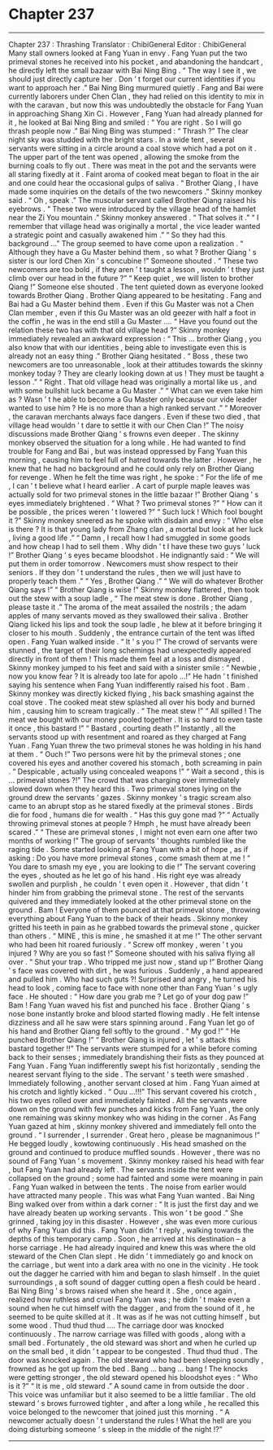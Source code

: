 
# Chapter 237


---

Chapter 237 : Thrashing
Translator :
ChibiGeneral
Editor :
ChibiGeneral
Many stall owners looked at Fang Yuan in envy .
Fang Yuan put the two primeval stones he received into his pocket , and abandoning the handcart , he directly left the small bazaar with Bai Ning Bing .
“ The way I see it , we should just directly capture her . Don ’ t forget our current identities if you want to approach her .” Bai Ning Bing murmured quietly .
Fang and Bai were currently laborers under Chen Clan , they had relied on this identity to mix in with the caravan , but now this was undoubtedly the obstacle for Fang Yuan in approaching Shang Xin Ci .
However , Fang Yuan had already planned for it , he looked at Bai Ning Bing and smiled : “ You are right . So I will go thrash people now .”
Bai Ning Bing was stumped : “ Thrash ?”
The clear night sky was studded with the bright stars .
In a wide tent , several servants were sitting in a circle around a coal stove which had a pot on it .
The upper part of the tent was opened , allowing the smoke from the burning coals to fly out .
There was meat in the pot and the servants were all staring fixedly at it . Faint aroma of cooked meat began to float in the air and one could hear the occasional gulps of saliva .
“ Brother Qiang , I have made some inquiries on the details of the two newcomers .” Skinny monkey said .
“ Oh , speak .” The muscular servant called Brother Qiang raised his eyebrows .
“ These two were introduced by the village head of the hamlet near the Zi You mountain .” Skinny monkey answered .
“ That solves it .”
“ I remember that village head was originally a mortal , the vice leader wanted a strategic point and casually awakened him .”
“ So they had this background …”
The group seemed to have come upon a realization .
“ Although they have a Gu Master behind them , so what ? Brother Qiang ’ s sister is our lord Chen Xin ’ s concubine !” Someone shouted .
“ These two newcomers are too bold , if they aren ’ t taught a lesson , wouldn ’ t they just climb over our head in the future ?”
“ Keep quiet , we will listen to brother Qiang !” Someone else shouted .
The tent quieted down as everyone looked towards Brother Qiang .
Brother Qiang appeared to be hesitating . Fang and Bai had a Gu Master behind them . Even if this Gu Master was not a Chen Clan member , even if this Gu Master was an old geezer with half a foot in the coffin , he was in the end still a Gu Master ….
“ Have you found out the relation these two has with that old village head ?”
Skinny monkey immediately revealed an awkward expression : “ This … brother Qiang , you also know that with our identities , being able to investigate even this is already not an easy thing .”
Brother Qiang hesitated .
“ Boss , these two newcomers are too unreasonable , look at their attitudes towards the skinny monkey today ? They are clearly looking down at us ! They must be taught a lesson .”
“ Right . That old village head was originally a mortal like us , and with some bullshit luck became a Gu Master .”
“ What can we even take him as ? Wasn ’ t he able to become a Gu Master only because our vide leader wanted to use him ? He is no more than a high ranked servant .”
“ Moreover , the caravan merchants always face dangers . Even if these two died , that village head wouldn ’ t dare to settle it with our Chen Clan !”
The noisy discussions made Brother Qiang ’ s frowns even deeper .
The skinny monkey observed the situation for a long while . He had wanted to find trouble for Fang and Bai , but was instead oppressed by Fang Yuan this morning , causing him to feel full of hatred towards the latter .
However , he knew that he had no background and he could only rely on Brother Qiang for revenge .
When he felt the time was right , he spoke : “ For the life of me , I can ’ t believe what I heard earlier . A cart of purple maple leaves was actually sold for two primeval stones in the little bazaar !”
Brother Qiang ’ s eyes immediately brightened .
“ What ? Two primeval stones ?”
“ How can it be possible , the prices weren ’ t lowered ?”
“ Such luck ! Which fool bought it ?”
Skinny monkey sneered as he spoke with disdain and envy : “ Who else is there ? It is that young lady from Zhang clan , a mortal but look at her luck , living a good life .”
“ Damn , I recall how I had smuggled in some goods and how cheap I had to sell them . Why didn ’ t I have these two guys ’ luck !” Brother Qiang ’ s eyes became bloodshot .
He indignantly said : “ We will put them in order tomorrow . Newcomers must show respect to their seniors . If they don ’ t understand the rules , then we will just have to properly teach them .”
“ Yes , Brother Qiang .”
“ We will do whatever Brother Qiang says !”
“ Brother Qiang is wise !” Skinny monkey flattered , then took out the stew with a soup ladle , “ The meat stew is done . Brother Qiang , please taste it .”
The aroma of the meat assailed the nostrils ; the adam apples of many servants moved as they swallowed their saliva .
Brother Qiang licked his lips and took the soup ladle , he blew at it before bringing it closer to his mouth .
Suddenly , the entrance curtain of the tent was lifted open .
Fang Yuan walked inside .
“ It ’ s you !” The crowd of servants were stunned , the target of their long schemings had unexpectedly appeared directly in front of them !
This made them feel at a loss and dismayed .
Skinny monkey jumped to his feet and said with a sinister smile : “ Newbie , now you know fear ? It is already too late for apolo …!”
He hadn ’ t finished saying his sentence when Fang Yuan indifferently raised his foot .
Bam .
Skinny monkey was directly kicked flying , his back smashing against the coal stove . The cooked meat stew splashed all over his body and burned him , causing him to scream tragically .
“ The meat stew !”
“ All spilled ! The meat we bought with our money pooled together . It is so hard to even taste it once , this bastard !”
“ Bastard , courting death !”
Instantly , all the servants stood up with resentment and roared as they charged at Fang Yuan .
Fang Yuan threw the two primeval stones he was holding in his hand at them .
“ Ouch !”
Two persons were hit by the primeval stones ; one covered his eyes and another covered his stomach , both screaming in pain .
“ Despicable , actually using concealed weapons !”
“ Wait a second , this is … primeval stones ?!”
The crowd that was charging over immediately slowed down when they heard this .
Two primeval stones lying on the ground drew the servants ’ gazes .
Skinny monkey ’ s tragic scream also came to an abrupt stop as he stared fixedly at the primeval stones .
Birds die for food , humans die for wealth .
“ Has this guy gone mad ?”
“ Actually throwing primeval stones at people ? Hmph , he must have already been scared .”
“ These are primeval stones , I might not even earn one after two months of working !”
The group of servants ’ thoughts rumbled like the raging tide .
Some started looking at Fang Yuan with a bit of hope , as if asking :
Do you have more primeval stones , come smash them at me !
“ You dare to smash my eye , you are looking to die !” The servant covering the eyes , shouted as he let go of his hand .
His right eye was already swollen and purplish , he couldn ’ t even open it .
However , that didn ’ t hinder him from grabbing the primeval stone .
The rest of the servants quivered and they immediately looked at the other primeval stone on the ground .
Bam !
Everyone of them pounced at that primeval stone , throwing everything about Fang Yuan to the back of their heads .
Skinny monkey gritted his teeth in pain as he grabbed towards the primeval stone , quicker than others .
“ MINE , this is mine , he smashed it at me !” The other servant who had been hit roared furiously .
“ Screw off monkey , weren ’ t you injured ? Why are you so fast !” Someone shouted with his saliva flying all over .
“ Shut your trap . Who tripped me just now , stand up !” Brother Qiang ’ s face was covered with dirt , he was furious .
Suddenly , a hand appeared and pulled him .
Who had such guts ?!
Surprised and angry , he turned his head to look , coming face to face with none other than Fang Yuan ’ s ugly face .
He shouted : “ How dare you grab me ? Let go of your dog paw !”
Bam !
Fang Yuan waved his fist and punched his face .
Brother Qiang ’ s nose bone instantly broke and blood started flowing madly . He felt intense dizziness and all he saw were stars spinning around .
Fang Yuan let go of his hand and Brother Qiang fell softly to the ground .
“ My god !”
“ He punched Brother Qiang !”
“ Brother Qiang is injured , let ’ s attack this bastard together !!”
The servants were stumped for a while before coming back to their senses ; immediately brandishing their fists as they pounced at Fang Yuan .
Fang Yuan indifferently swept his fist horizontally , sending the nearest servant flying to the side . The servant ’ s teeth were smashed .
Immediately following , another servant closed at him .
Fang Yuan aimed at his crotch and lightly kicked .
“ Ouu …!!!” This servant covered his crotch , his two eyes rolled over and immediately fainted .
All the servants were down on the ground with few punches and kicks from Fang Yuan , the only one remaining was skinny monkey who was hiding in the corner .
As Fang Yuan gazed at him , skinny monkey shivered and immediately fell onto the ground .
“ I surrender , I surrender . Great hero , please be magnanimous !” He begged loudly , kowtowing continuously .
His head smashed on the ground and continued to produce muffled sounds .
However , there was no sound of Fang Yuan ’ s movement .
Skinny monkey raised his head with fear , but Fang Yuan had already left . The servants inside the tent were collapsed on the ground ; some had fainted and some were moaning in pain .
Fang Yuan walked in between the tents .
The noise from earlier would have attracted many people . This was what Fang Yuan wanted .
Bai Ning Bing walked over from within a dark corner : “ It is just the first day and we have already beaten up working servants . This won ’ t be good .”
She grinned , taking joy in this disaster . However , she was even more curious of why Fang Yuan did this .
Fang Yuan didn ’ t reply , walking towards the depths of this temporary camp .
Soon , he arrived at his destination – a horse carriage . He had already inquired and knew this was where the old steward of the Chen Clan slept .
He didn ’ t immediately go and knock on the carriage , but went into a dark area with no one in the vicinity . He took out the dagger he carried with him and began to slash himself .
In the quiet surroundings , a soft sound of dagger cutting open a flesh could be heard .
Bai Ning Bing ’ s brows raised when she heard it .
She , once again , realized how ruthless and cruel Fang Yuan was ; he didn ’ t make even a sound when he cut himself with the dagger , and from the sound of it , he seemed to be quite skilled at it . It was as if he was not cutting himself , but some wood .
Thud thud thud ….
The carriage door was knocked continuously .
The narrow carriage was filled with goods , along with a small bed .
Fortunately , the old steward was short and when he curled up on the small bed , it didn ’ t appear to be congested .
Thud thud thud .
The door was knocked again .
The old steward who had been sleeping soundly , frowned as he got up from the bed .
Bang … bang … bang !
The knocks were getting stronger , the old steward opened his bloodshot eyes : “ Who is it ?”
“ It is me , old steward .” A sound came in from outside the door .
This voice was unfamiliar but it also seemed to be a little familiar . The old steward ’ s brows furrowed tighter , and after a long while , he recalled this voice belonged to the newcomer that joined just this morning .
“ A newcomer actually doesn ’ t understand the rules ! What the hell are you doing disturbing someone ’ s sleep in the middle of the night !?”

---

